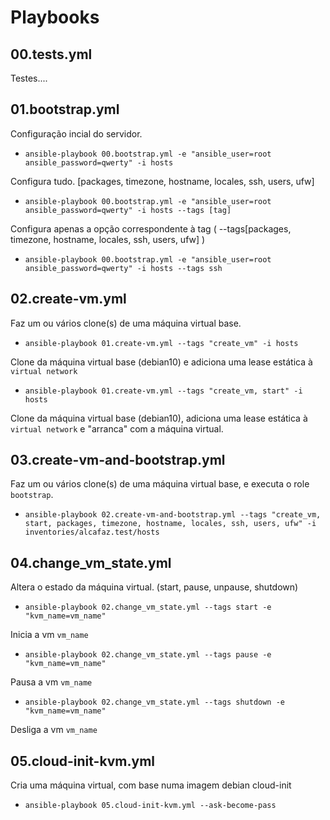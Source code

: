 # Playbooks

## 00.tests.yml

Testes....

## 01.bootstrap.yml

Configuração incial do servidor.

+  `ansible-playbook 00.bootstrap.yml -e "ansible_user=root ansible_password=qwerty" -i hosts`

Configura tudo. [packages, timezone, hostname, locales, ssh, users, ufw]

+ `ansible-playbook 00.bootstrap.yml -e "ansible_user=root ansible_password=qwerty" -i hosts --tags [tag]`

 Configura apenas a opção correspondente à tag ( --tags[packages, timezone, hostname, locales, ssh, users, ufw] )

+ `ansible-playbook 00.bootstrap.yml -e "ansible_user=root ansible_password=qwerty" -i hosts --tags ssh`

## 02.create-vm.yml

Faz um ou vários clone(s) de uma máquina virtual base.

+ `ansible-playbook 01.create-vm.yml --tags "create_vm" -i hosts`

Clone da máquina virtual base (debian10) e adiciona uma lease estática à `virtual network`

+ `ansible-playbook 01.create-vm.yml --tags "create_vm, start" -i hosts`

Clone da máquina virtual base (debian10), adiciona uma lease estática à `virtual network` e "arranca" com a máquina virtual.


## 03.create-vm-and-bootstrap.yml

Faz um ou vários clone(s) de uma máquina virtual base, e executa o role `bootstrap`.

+  `ansible-playbook 02.create-vm-and-bootstrap.yml --tags "create_vm, start, packages, timezone, hostname, locales, ssh, users, ufw" -i inventories/alcafaz.test/hosts`


## 04.change_vm_state.yml

Altera o estado da máquina virtual. (start, pause, unpause, shutdown)

+ `ansible-playbook 02.change_vm_state.yml --tags start -e "kvm_name=vm_name"`

Inicia a vm `vm_name`

+ `ansible-playbook 02.change_vm_state.yml --tags pause -e "kvm_name=vm_name"`

Pausa a vm `vm_name`

+ `ansible-playbook 02.change_vm_state.yml --tags shutdown -e "kvm_name=vm_name"`

Desliga a vm `vm_name`

## 05.cloud-init-kvm.yml

Cria uma máquina virtual, com base numa imagem debian cloud-init

+ `ansible-playbook 05.cloud-init-kvm.yml --ask-become-pass`
